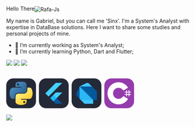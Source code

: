 Hello There<img align="center" alt="Rafa-Js" height="30" width="35" src="https://lumiere-a.akamaihd.net/v1/images/image_24de51ea.gif">

My name is Gabriel, but you can call me 'Sinx'. I'm a System's Analyst with expertise in DataBase solutions. Here I want to share some studies and personal projects of mine.


- 🔭 I’m currently working as System's Analyst;
- 🌱 I’m currently learning Python, Dart and Flutter;

![](http://github-profile-summary-cards.vercel.app/api/cards/stats?username=sinxcode&theme=2077)
![](http://github-profile-summary-cards.vercel.app/api/cards/repos-per-language?username=sinxcode&theme=2077)
![](http://github-profile-summary-cards.vercel.app/api/cards/profile-details?username=sinxcode&theme=2077)


<div style="display: inline_block"><br> 
    <img align="center" alt="Rafa-Python" height="80" width="80" src="https://github.com/tandpfun/skill-icons/blob/main/icons/Python-Dark.svg">&nbsp  
       <img align="center" alt="Rafa-Python" height="80" width="80" src="https://github.com/tandpfun/skill-icons/blob/main/icons/Flutter-Dark.svg">&nbsp 
         <img align="center" alt="Rafa-Python" height="80" width="80" src="https://github.com/tandpfun/skill-icons/blob/main/icons/Dart-Dark.svg">&nbsp  
          <img align="center" alt="Rafa-Python" height="80" width="80" src="https://github.com/tandpfun/skill-icons/blob/main/icons/CS.svg">&nbsp                     
</div>
<br>
<div> 
  <a href="https://www.linkedin.com/in/sinxs/" target="_blank"><img src="https://img.shields.io/badge/-LinkedIn-%230077B5?style=for-the-badge&logo=linkedin&logoColor=white" target="_blank"></a>   
</div>





